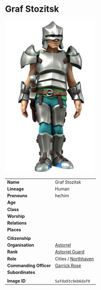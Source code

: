 # Graf Stozitsk

<img src="https://raw.githubusercontent.com/jesskelsall/astarus-images/main/characters/portraits/5afda93c9eb6daf0.png" height="500" />

|||
| --- | --- |
| **Name** | Graf Stozitsk | character.3
| **Lineage** | Human |
| **Pronouns** | he/him |
| **Age** | |
| **Class** | |
| **Worship** | |
| **Relations** | |
| **Places** | |
|||
| **Citizenship** | |
| **Organisation** | [Astorrel](../organisations/government/astorrel/astorrel.md) |
| **Rank** | [Astorrel Guard](../organisations/government/astorrel/ranks/astorrel-guard.md) |
| **Role** | Cities / [Northhaven](../places/settlements/cities/northhaven.md) |
| **Commanding Officer** | [Garrick Rose](garrick-rose.md) |
| **Subordinates** | |
|||
| **Image ID** | `5afda93c9eb6daf0` |
